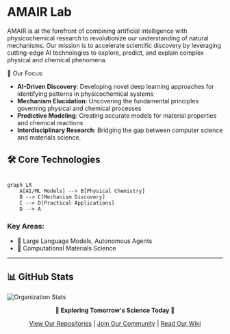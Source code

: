 # AMAIR Lab

AMAIR is at the forefront of combining artificial intelligence with physicochemical research to revolutionize our understanding of natural mechanisms. 
Our mission is to accelerate scientific discovery by leveraging cutting-edge AI technologies to explore, predict, and explain complex physical and chemical phenomena.


🎯 Our Focus:

- **AI-Driven Discovery**: Developing novel deep learning approaches for identifying patterns in physicochemical systems
- **Mechanism Elucidation**: Uncovering the fundamental principles governing physical and chemical processes
- **Predictive Modeling**: Creating accurate models for material properties and chemical reactions
- **Interdisciplinary Research**: Bridging the gap between computer science and materials science.


## 🛠️ Core Technologies

```mermaid

graph LR
    A[AI/ML Models] --> B[Physical Chemistry]
    B --> C[Mechanism Discovery]
    C --> D[Practical Applications]
    D --> A

```

### Key Areas:
- 🤖 Large Language Models, Autonomous Agents
- 🔋 Computational Materials Science

---

## 📊 GitHub Stats

![Organization Stats](https://img.shields.io/github/stars/AMAIR?style=social)


<div align="center">

**🔬 Exploring Tomorrow's Science Today 🤖**

[View Our Repositories](https://github.com/orgs/AMAIR/repositories) | [Join Our Community](https://github.com/AMAIR/community) | [Read Our Wiki]()

</div>
